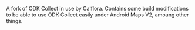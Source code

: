 A fork of ODK Collect in use by Calflora.  Contains some build modifications to be able to use ODK Collect easily under Android Maps V2, amoung other things.
